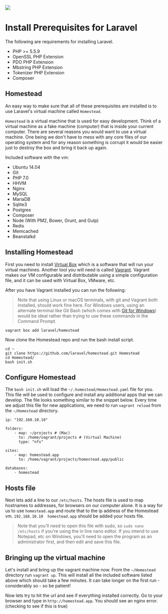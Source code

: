 ![](Laravel_5_Basics_handouts/headings/1.2.png)

# Install Prerequisites for Laravel

The following are requirements for installing Laravel.

- PHP >= 5.5.9
- OpenSSL PHP Extension
- PDO PHP Extension
- Mbstring PHP Extension
- Tokenizer PHP Extension
- Composer

## Homestead

An easy way to make sure that all of these prerequisites are installed is to use Laravel's virtual machine called `Homestead`.

`Homestead` is a virtual machine that is used for easy development. Think of a virtual machine as a fake machine (computer) that is inside your current computer. There are several reasons you would want to use a virtual machine. One being we don't have to mess with any core files of our operating system and for any reason something is corrupt it would be easier just to destroy the box and bring it back up again.

Included software with the vm:

- Ubuntu 14.04
- Git
- PHP 7.0
- HHVM
- Nginx
- MySQL
- MariaDB
- Sqlite3
- Postgres
- Composer
- Node (With PM2, Bower, Grunt, and Gulp)
- Redis
- Memcached
- Beanstalkd

## Installing Homestead

First you need to install [Virtual Box](https://www.virtualbox.org/wiki/Downloads) which is a software that will run your virtual machines. Another tool you will need is called [Vagrant](http://www.vagrantup.com/downloads.html). Vagrant makes our VM configurable and distributable using a simple configuration file, and it can be used with Virtual Box, VMware, etc.

After you have Vagrant installed you can run the following:

>Note that using Linux or macOS terminals, with git and Vagrant both installed, should work fine here. For Windows users, using an alternate terminal like Git Bash (which comes with [Git for Windows](https://git-for-windows.github.io/)) would be ideal rather than trying to use these commands in the Command Prompt.

```
vagrant box add laravel/homestead
```

Now clone the Homestead repo and run the bash install script.

```
cd ~
git clone https://github.com/laravel/homestead.git Homestead
cd Homestead/
bash init.sh
```

## Configure Homestead

The `bash init.sh` will load the `~/.homestead/Homestead.yaml` file for you. This file will be used to configure and install any additional apps that we can develop. The file looks something similar to the snippet below. Every time we adjust this file for new applications, we need to run `vagrant reload` from the `~/Homestead` directory.

```
ip: "192.168.10.10"

folders:
    - map: ~/projects # (Mac)
      to: /home/vagrant/projects # (Virtual Machine)
      type: "nfs"

sites:
    - map: homestead.app
      to: /home/vagrant/projects/homestead.app/public

databases:
    - homestead
```

## Hosts file

Next lets add a line to our `/etc/hosts`. The hosts file is used to map hostnames to addresses, for browsers on our computer alone. It is a way for us to use `homestead.app` and route that to the ip address of the Homestead vm. `192.168.10.10  homestead.app` should be added your hosts file.

> Note that you'll need to open this file with sudo, so `sudo nano /etc/hosts` if you're using the in line nano editor. If you intend to use Notepad, etc on Windows, you'll need to open the program as an administrator first, and then edit and save this file.

## Bringing up the virtual machine

Let's install and bring up the vagrant machine now. From the `~/Homestead` directory run `vagrant up`. This will install all the included software listed above which should take a few minutes. It can take longer on the first run - considerably so - so be patient!

Now lets try to hit the url and see if everything installed correctly. Go to your browser and type in `http://homestead.app`. You should see an nginx error. (checking to see if this is true)

